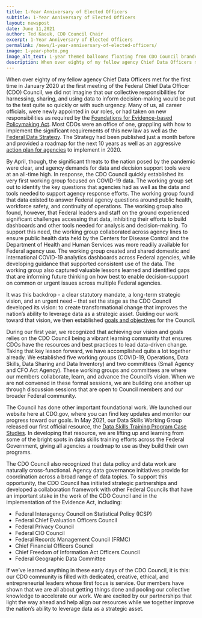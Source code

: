 ```yaml
---
title: 1-Year Anniversary of Elected Officers
subtitle: 1-Year Anniversary of Elected Officers
layout: newspost
date: June 11,2021
author: Ted Kaouk, CDO Council Chair
excerpt: 1-Year Anniversary of Elected Officers
permalink: /news/1-year-anniversary-of-elected-officers/
image: 1-year-photo.png
image_alt_text: 1-year themed balloons floating from CDO Council branded box
description: When over eighty of my fellow agency Chief Data Officers met for the first time in January 2020 at the first meeting of the Federal Chief Data Officer (CDO) Council, we did not imagine that our collective responsibilities for harnessing, sharing, and using data to inform decision-making would be put to the test quite so quickly or with such urgency...
---
```

When over eighty of my fellow agency Chief Data Officers met for the first time in January 2020 at the first meeting of the Federal Chief Data Officer (CDO) Council, we did not imagine that our collective responsibilities for harnessing, sharing, and using data to inform decision-making would be put to the test quite so quickly or with such urgency. Many of us, all career officials, were newly appointed in our roles, or had taken on new responsibilities as required by the <a href="https://www.congress.gov/bill/115th-congress/house-bill/4174/text">Foundations for Evidence-based Policymaking Act</a>. Most CDOs were an office of one, grappling with how to implement the significant requirements of this new law as well as the <a href="https://strategy.data.gov/">Federal Data Strategy</a>. The Strategy had been published just a month before and provided a roadmap for the next 10 years as well as an aggressive <a href="https://strategy.data.gov/action-plan/#agency-actions">action plan for agencies</a> to implement in 2020.

By April, though, the significant threats to the nation posed by the pandemic were clear, and agency demands for data and decision support tools were at an all-time high. In response, the CDO Council quickly established its very first working group focused on COVID-19 data. The working group set out to identify the key questions that agencies had as well as the data and tools needed to support agency response efforts. The working group found that data existed to answer Federal agency questions around public health, workforce safety, and continuity of operations. The working group also found, however, that Federal leaders and staff on the ground experienced significant challenges accessing that data, inhibiting their efforts to build dashboards and other tools needed for analysis and decision-making. To support this need, the working group collaborated across agency lines to ensure public health data held by the Centers for Disease Control and the Department of Health and Human Services was more readily available for Federal agency use. The working group created and shared domestic and international COVID-19 analytics dashboards across Federal agencies, while developing guidance that supported consistent use of the data. The working group also captured valuable lessons learned and identified gaps that are informing future thinking on how best to enable decision-support on common or urgent issues across multiple Federal agencies.

It was this backdrop - a clear statutory mandate, a long-term strategic vision, and an urgent need – that set the stage as the CDO Council developed its vision: to create transformational change that improves the nation’s ability to leverage data as a strategic asset. Guiding our work toward that vision, we then established <a href="{{ site.baseurl }}/about-us/">goals and objectives</a> for the Council. 

During our first year, we recognized that achieving our vision and goals relies on the CDO Council being a vibrant learning community that ensures CDOs have the resources and best practices to lead data-driven change. Taking that key lesson forward, we have accomplished quite a lot together already. We established five working groups (COVID-19, Operations, Data Skills, Data Sharing and Data Inventory) and two committees (Small Agency and CFO Act Agency). These working groups and committees are where our members collaborate, learn, and advance the Council’s vision. When we are not convened in these formal sessions, we are building one another up through discussion sessions that are open to Council members and our broader Federal community.

The Council has done other important foundational work.  We launched our website here at CDO.gov, where you can find key updates and monitor our progress toward our goals. In May 2021, our Data Skills Working Group released our first official resource, the <a href="https://resources.data.gov/resources/cdoc-case-study/">Data Skills Training Program Case Studies</a>. In developing that resource, we are lifting up and learning from some of the bright spots in data skills training efforts across the Federal Government, giving all agencies a roadmap to use as they build their own programs.

The CDO Council also recognized that data policy and data work are naturally cross-functional. Agency data governance initiatives provide for coordination across a broad range of data topics. To support this opportunity, the CDO Council has initiated strategic partnerships and developed a collaboration framework with other Federal Councils that have an important stake in the work of the CDO Council and in the implementation of the Evidence Act, including:

* Federal Interagency Council on Statistical Policy (ICSP)
* Federal Chief Evaluation Officers Council
* Federal Privacy Council
* Federal CIO Council
* Federal Records Management Council (FRMC)
* Chief Financial Officers Council
* Chief Freedom of Information Act Officers Council
* Federal Geographic Data Committee

If we’ve learned anything in these early days of the CDO Council, it is this: our CDO community is filled with dedicated, creative, ethical, and entrepreneurial leaders whose first focus is service. Our members have shown that we are all about getting things done and pooling our collective knowledge to accelerate our work. We are excited by our partnerships that light the way ahead and help align our resources while we together improve the nation’s ability to leverage data as a strategic asset.  


